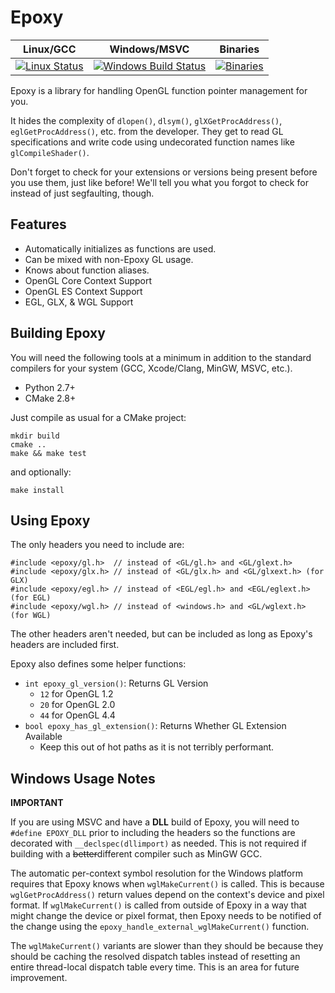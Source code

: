 Epoxy
=====

|  Linux/GCC  |  Windows/MSVC  |  Binaries  |
| :---------: | :------------: | :--------: |
|  [![Linux Status](https://travis-ci.org/Nephatrine/libepoxy.svg?branch=master)](https://travis-ci.org/Nephatrine/libepoxy)  |  [![Windows Build Status](https://ci.appveyor.com/api/projects/status/cbxs5gyryjkr9lei?svg=true)](https://ci.appveyor.com/project/Nephatrine/libepoxy)  |  [![Binaries](https://img.shields.io/badge/bin-MSVC%20x64-brightgreen.svg)](https://ci.appveyor.com/project/Nephatrine/libepoxy/build/artifacts)

Epoxy is a library for handling OpenGL function pointer management for you.

It hides the complexity of ```dlopen()```, ```dlsym()```,
```glXGetProcAddress()```, ```eglGetProcAddress()```, etc. from the developer.
They get to read GL specifications and write code using undecorated function
names like ```glCompileShader()```.

Don't forget to check for your extensions or versions being present before you
use them, just like before!  We'll tell you what you forgot to check for
instead of just segfaulting, though.

Features
--------

* Automatically initializes as functions are used.
* Can be mixed with non-Epoxy GL usage.
* Knows about function aliases.
* OpenGL Core Context Support
* OpenGL ES Context Support
* EGL, GLX, & WGL Support

Building Epoxy
--------------

You will need the following tools at a minimum in addition to the standard compilers for your system (GCC, Xcode/Clang, MinGW, MSVC, etc.).

* Python 2.7+
* CMake 2.8+

Just compile as usual for a CMake project:

	mkdir build
	cmake ..
	make && make test

and optionally:
	
	make install

Using Epoxy
-----------

The only headers you need to include are:

	#include <epoxy/gl.h>  // instead of <GL/gl.h> and <GL/glext.h>
	#include <epoxy/glx.h> // instead of <GL/glx.h> and <GL/glxext.h> (for GLX)
	#include <epoxy/egl.h> // instead of <EGL/egl.h> and <EGL/eglext.h> (for EGL)
	#include <epoxy/wgl.h> // instead of <windows.h> and <GL/wglext.h> (for WGL)

The other headers aren't needed, but can be included as long as Epoxy's headers
are included first.

Epoxy also defines some helper functions:

* ```int epoxy_gl_version()```: Returns GL Version
  * ```12``` for OpenGL 1.2
  * ```20``` for OpenGL 2.0
  * ```44``` for OpenGL 4.4
* ```bool epoxy_has_gl_extension()```: Returns Whether GL Extension Available
  * Keep this out of hot paths as it is not terribly performant.

Windows Usage Notes
-------------------

**IMPORTANT**

If you are using MSVC and have a **DLL** build of Epoxy, you will need to
```#define EPOXY_DLL``` prior to including the headers so the functions are
decorated with ```__declspec(dllimport)``` as needed. This is not required if
building with a ~~better~~different compiler such as MinGW GCC.

The automatic per-context symbol resolution for the Windows platform requires
that Epoxy knows when ```wglMakeCurrent()``` is called. This is because
``wglGetProcAddress()`` return values depend on the context's device and pixel
format.  If ```wglMakeCurrent()``` is called from outside of Epoxy in a way
that might change the device or pixel format, then Epoxy needs to be notified
of the change using the ```epoxy_handle_external_wglMakeCurrent()``` function.

The ```wglMakeCurrent()``` variants are slower than they should be because they
should be caching the resolved dispatch tables instead of resetting an entire
thread-local dispatch table every time. This is an area for future improvement.
